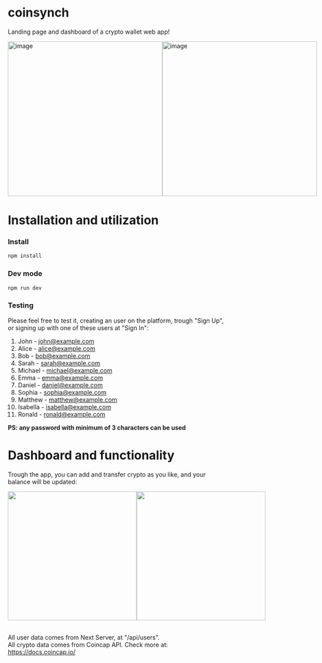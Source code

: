 # coinsynch

Landing page and dashboard of a crypto wallet web app!

<div style="display: flex">
  <img height="360" alt="image" src="https://github.com/Guilhermecheng/coinsynch/assets/62719629/7e9aa0b2-1b88-44dc-9803-47cd28db7739"/>
  <img height="360" alt="image" src="https://github.com/Guilhermecheng/coinsynch/assets/62719629/841e4939-2c6e-4bd9-ba67-c9e63db166fa" />
</div>


# Installation and utilization

### Install

```bash
npm install
```

### Dev mode
```bash
npm run dev
```

### Testing

Please feel free to test it, creating an user on the platform, trough "Sign Up", or signing up with one of these users at "Sign In":

1. John - john@example.com
2. Alice - alice@example.com
3. Bob - bob@example.com
4. Sarah - sarah@example.com
5. Michael - michael@example.com
6. Emma - emma@example.com
7. Daniel - daniel@example.com
8. Sophia - sophia@example.com
9. Matthew - matthew@example.com
10. Isabella - isabella@example.com
11. Ronald - ronald@example.com

 **PS: any password with minimum of 3 characters can be used**

 # Dashboard and functionality

Trough the app, you can add and transfer crypto as you like, and your balance will be updated:

<div style="display: flex">
<img src="https://github.com/Guilhermecheng/coinsynch/assets/62719629/102217da-9d02-42fb-88aa-0bb4e47483db" height="300" />
<img src="https://github.com/Guilhermecheng/coinsynch/assets/62719629/9775b3ee-c7c5-4e50-9b1b-4b111d7a4298" height="300" />
</div></br>

All user data comes from Next Server, at "/api/users".</br>
All crypto data comes from Coincap API. Check more at:</br>
https://docs.coincap.io/
